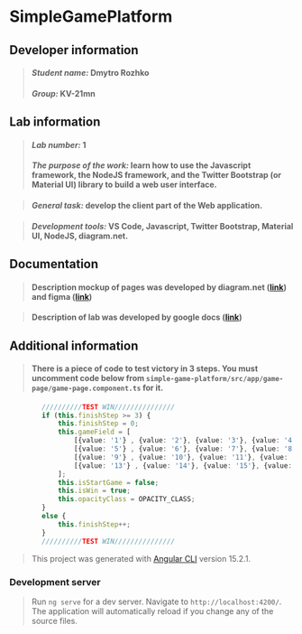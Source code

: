 # SimpleGamePlatform

## Developer information
>#### _Student name:_ Dmytro Rozhko
>#### _Group:_        KV-21mn

## Lab information
>#### _Lab number:_ 1
>#### _The purpose of the work:_ learn how to use the Javascript framework, the NodeJS framework, and the Twitter Bootstrap (or Material UI) library to build a web user interface.

>#### _General task:_ develop the client part of the Web application.

>#### _Development tools:_ VS Code, Javascript, Twitter Bootstrap, Material UI, NodeJS, diagram.net.

## Documentation
>#### Description mockup of pages was developed by diagram.net ([link](https://app.diagrams.net/?mode=google&gfw=1#G15_n9h3q4Xvk0IAebAW-Hz3br2k6fS2Fr)) and figma ([link](https://www.figma.com/file/1onoj0JQquYlLwjXThJVEW/simple-game-platform?node-id=14%3A186&t=F6MEZLaoAXDD8Bwu-0))

>#### Description of lab was developed by google docs ([link](https://docs.google.com/document/d/1NgWbUEYJ2b5xpamVhvCZi6JI5QM_ohS76W5MUpyRwvw/))

## Additional information
>#### There is a piece of code to test victory in 3 steps. You must uncomment code below from `simple-game-platform/src/app/game-page/game-page.component.ts` for it.
```ts
        //////////TEST WIN///////////////
        if (this.finishStep >= 3) {
            this.finishStep = 0;
            this.gameField = [
                [{value: '1'} , {value: '2'}, {value: '3'}, {value: '4'} ],
                [{value: '5'} , {value: '6'}, {value: '7'}, {value: '8'} ],
                [{value: '9'} , {value: '10'}, {value: '11'}, {value: '12'} ],
                [{value: '13'} , {value: '14'}, {value: '15'}, {value: START_GAME_BUTTON, class: FONT_START_GAME_CLASS} ],
            ];
            this.isStartGame = false;
            this.isWin = true;
            this.opacityClass = OPACITY_CLASS;
        }
        else {
            this.finishStep++;
        }
        //////////TEST WIN///////////////
```


>This project was generated with [Angular CLI](https://github.com/angular/angular-cli) version 15.2.1.

### Development server

>Run `ng serve` for a dev server. Navigate to `http://localhost:4200/`. The application will automatically reload if you change any of the source files.
